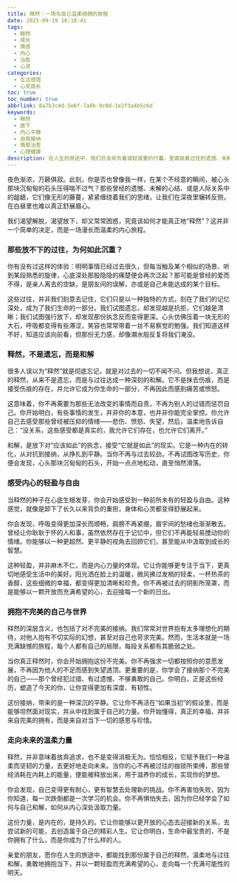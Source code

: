 ```yaml
---
title: 释然：一场与自己温柔相拥的旅程
date: 2025-09-19 16:18:41
tags:
  - 释然
  - 成长
  - 情感
  - 内心
  - 治愈
  - 心灵
categories:
  - 生活感悟
  - 心灵成长
toc: true
toc_number: true
abbrlink: 8a7b3c4d-5e6f-7a8b-9c0d-1e2f3a4b5c6d
keywords:
  - 释然
  - 放下
  - 内心平静
  - 自我接纳
  - 情感治愈
  - 心理健康
description: 在人生的旅途中，我们总会背负着或轻或重的行囊，里面装着过往的遗憾、未解的心结、以及那些难以言说的伤痛。然而，有一种力量，它不声不响，却能温柔地卸下我们肩上的重负，让心重获自由与平静。那便是“释然”。这并非遗忘，更不是逃避，而是一场与自己、与过往、与世界达成和解的深刻旅程。它关乎接纳，关乎放下，更关乎在不完美中找到属于自己的那份安宁与力量。
---
```


夜色渐浓，万籁俱寂。此刻，你是否也曾像我一样，在某个不经意的瞬间，被心头那块沉甸甸的石头压得喘不过气？那些曾经的遗憾、未解的心结、或是人际关系中的龃龉，它们像无形的藤蔓，紧紧缠绕着我们的思绪，让我们在深夜里辗转反侧，在白昼里也难以真正舒展眉心。

我们渴望解脱，渴望放下，却又常常困惑，究竟该如何才能真正地“释然”？这并非一个简单的决定，而是一场漫长而温柔的内心旅程。

### 那些放不下的过往，为何如此沉重？

你有没有过这样的体验：明明事情已经过去很久，但每当触及某个相似的场景、听到某段熟悉的旋律，心底深处那股隐隐的痛楚便会再次泛起？那可能是曾经的爱而不得，是亲人离去的空缺，是朋友间的误解，亦或是自己未能达成的某个目标。

这些过往，并非我们刻意去记住，它们只是以一种独特的方式，刻在了我们的记忆深处，成为了我们生命的一部分。我们试图遗忘，却发现越是抗拒，它们越是清晰；我们试图强行放下，却发现那份执念反而变得更深。心头仿佛压着一块无形的大石，呼吸都变得有些滞涩，笑容也常常带着一丝不易察觉的勉强。我们知道这样不好，知道应该向前看，但那份无力感，却像潮水般反复将我们淹没。

### 释然，不是遗忘，而是和解

很多人误以为“释然”就是彻底忘记，就是对过去的一切不闻不问。但我想说，真正的释然，从来不是遗忘，而是与过往达成一种深刻的和解。它不是抹去伤痕，而是接受伤痕的存在，并允许它成为你生命的一部分，不再因此而感到痛苦或愤怒。

这意味着，你不再需要为那些无法改变的事情而自责，不再为别人的过错而惩罚自己。你开始明白，有些事情的发生，并非你的本意，也并非你能完全掌控。你允许自己去感受那些曾经被压抑的情绪——悲伤、愤怒、失望，然后，温柔地告诉自己：“没关系，这些感受都是真实的，我允许它们存在，也允许它们离开。”

和解，是放下对“应该如此”的执念，接受“它就是如此”的现实。它是一种内在的转化，从对抗到接纳，从挣扎到平静。当你不再与过去较劲，不再试图改写历史，你便会发现，心头那块沉甸甸的石头，开始一点点地松动，直至悄然滑落。

### 感受内心的轻盈与自由

当释然的种子在心底生根发芽，你会开始感受到一种前所未有的轻盈与自由。这种感觉，就像是卸下了长久以来背负的重担，身体和心灵都变得舒展起来。

你会发现，呼吸变得更加深长而顺畅，肩膀不再紧绷，眉宇间的愁绪也渐渐散去。曾经让你耿耿于怀的人和事，虽然依然存在于记忆中，但它们不再能轻易搅动你的情绪。你能够以一种更超然、更平静的视角去回顾它们，甚至能从中汲取到成长的智慧。

这种轻盈，并非麻木不仁，而是内心力量的体现。它让你能够更专注于当下，更真切地感受生活中的美好。阳光洒在脸上的温暖，微风拂过发梢的轻柔，一杯热茶的香醇，这些细微的幸福，都变得更加清晰和珍贵。你不再被过去的阴影所笼罩，而是能够以一颗开放而充满希望的心，去迎接每一个新的日出。

### 拥抱不完美的自己与世界

释然的深层含义，也包括了对不完美的接纳。我们常常对世界抱有太多理想化的期待，对他人抱有不切实际的幻想，甚至对自己也苛求完美。然而，生活本就是一场充满缺憾的旅程，每个人都有自己的局限，每段关系都有其脆弱之处。

当你真正释然时，你会开始拥抱这份不完美。你不再强求一切都按照你的意愿发展，不再因为他人的不足而感到失望透顶。更重要的是，你学会了接纳那个不完美的自己——那个曾经犯过错、有过遗憾、不够勇敢的自己。你明白，正是这些经历，塑造了今天的你，让你变得更加有深度、有韧性。

这份接纳，带来的是一种深沉的平静。它让你不再活在“如果当初”的假设里，而是能够坦然面对现实，并从中找到属于自己的力量。你开始懂得，真正的幸福，并非来自完美的拥有，而是来自对当下一切的感恩与珍惜。

### 走向未来的温柔力量

释然，并非意味着放弃追求，也不是变得消极无为。恰恰相反，它赋予我们一种温柔而坚韧的力量，去更好地走向未来。当你的心不再被过往的枷锁所束缚，那些曾经消耗在内耗上的能量，便能被释放出来，用于滋养你的成长，实现你的梦想。

你会发现，自己变得更有耐心，更有智慧去处理新的挑战。你不再害怕失败，因为你知道，每一次跌倒都是一次学习的机会。你不再惧怕失去，因为你已经学会了如何与自己和解，如何从内心深处汲取力量。

这份力量，是内在的，是持久的。它让你能够以更开放的心态去迎接新的关系，去尝试新的可能，去创造属于自己的精彩人生。它让你明白，生命中最宝贵的，不是你拥有了什么，而是你成为了什么样的人。

亲爱的朋友，愿你在人生的旅途中，都能找到那份属于自己的释然，温柔地与过往和解，勇敢地拥抱当下，并以一颗轻盈而充满希望的心，走向每一个充满可能性的明天。